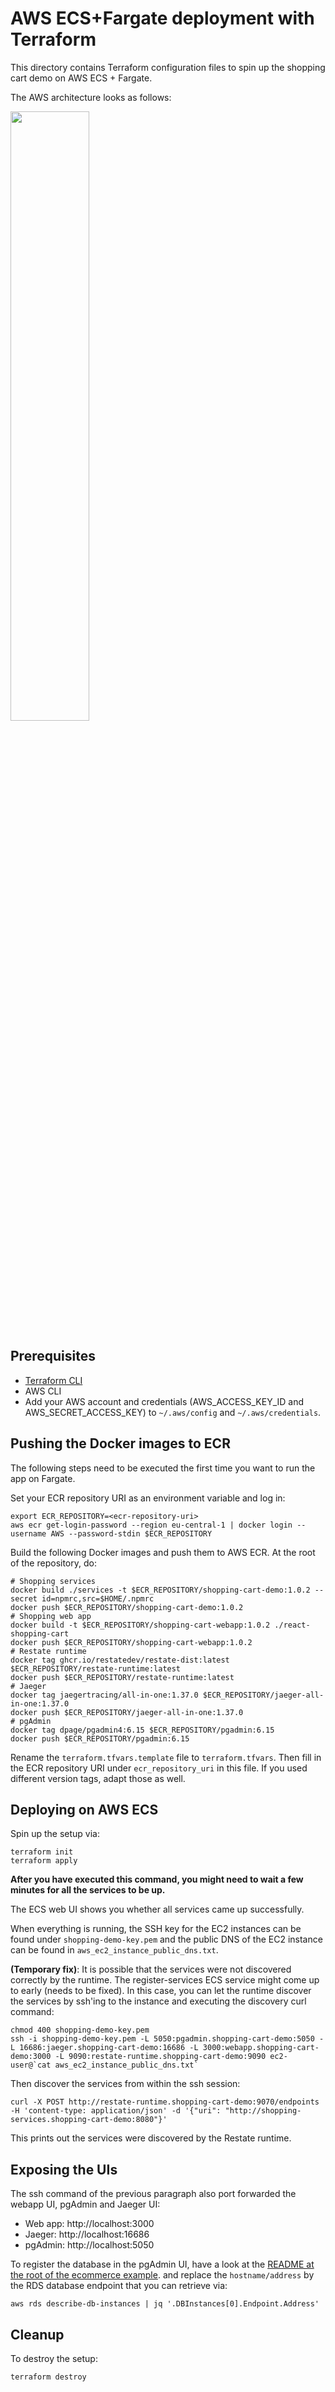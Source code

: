 # AWS ECS+Fargate deployment with Terraform

This directory contains Terraform configuration files to spin up the shopping cart demo on AWS ECS + Fargate.

The AWS architecture looks as follows:

<img src="../../img/aws_architecture.png" width=50% alt="">

## Prerequisites

- [Terraform CLI](https://learn.hashicorp.com/tutorials/terraform/install-cli?in=terraform/aws-get-started)
- AWS CLI
- Add your AWS account and credentials (AWS_ACCESS_KEY_ID and AWS_SECRET_ACCESS_KEY) to `~/.aws/config` and `~/.aws/credentials`.

## Pushing the Docker images to ECR

The following steps need to be executed the first time you want to run the app on Fargate.

Set your ECR repository URI as an environment variable and log in:

```shell
export ECR_REPOSITORY=<ecr-repository-uri>
aws ecr get-login-password --region eu-central-1 | docker login --username AWS --password-stdin $ECR_REPOSITORY
```

Build the following Docker images and push them to AWS ECR. At the root of the repository, do:

```shell
# Shopping services
docker build ./services -t $ECR_REPOSITORY/shopping-cart-demo:1.0.2 --secret id=npmrc,src=$HOME/.npmrc
docker push $ECR_REPOSITORY/shopping-cart-demo:1.0.2
# Shopping web app
docker build -t $ECR_REPOSITORY/shopping-cart-webapp:1.0.2 ./react-shopping-cart
docker push $ECR_REPOSITORY/shopping-cart-webapp:1.0.2
# Restate runtime
docker tag ghcr.io/restatedev/restate-dist:latest $ECR_REPOSITORY/restate-runtime:latest
docker push $ECR_REPOSITORY/restate-runtime:latest
# Jaeger
docker tag jaegertracing/all-in-one:1.37.0 $ECR_REPOSITORY/jaeger-all-in-one:1.37.0
docker push $ECR_REPOSITORY/jaeger-all-in-one:1.37.0
# pgAdmin
docker tag dpage/pgadmin4:6.15 $ECR_REPOSITORY/pgadmin:6.15
docker push $ECR_REPOSITORY/pgadmin:6.15
```

Rename the `terraform.tfvars.template` file to `terraform.tfvars`.
Then fill in the ECR repository URI under `ecr_repository_uri` in this file.
If you used different version tags, adapt those as well.

## Deploying on AWS ECS

Spin up the setup via:

```shell
terraform init
terraform apply
```

**After you have executed this command, you might need to wait a few minutes for all the services to be up.**

The ECS web UI shows you whether all services came up successfully.

When everything is running, the SSH key for the EC2 instances can be found under `shopping-demo-key.pem` and the public DNS of the EC2 instance can be found in `aws_ec2_instance_public_dns.txt`.

**(Temporary fix)**: It is possible that the services were not discovered correctly by the runtime. The
register-services ECS service might come up to early (needs to be fixed). In this case, you can let the runtime discover
the services by ssh'ing to the instance and executing the discovery curl command:

```shell
chmod 400 shopping-demo-key.pem
ssh -i shopping-demo-key.pem -L 5050:pgadmin.shopping-cart-demo:5050 -L 16686:jaeger.shopping-cart-demo:16686 -L 3000:webapp.shopping-cart-demo:3000 -L 9090:restate-runtime.shopping-cart-demo:9090 ec2-user@`cat aws_ec2_instance_public_dns.txt`
```

Then discover the services from within the ssh session:

```shell
curl -X POST http://restate-runtime.shopping-cart-demo:9070/endpoints -H 'content-type: application/json' -d '{"uri": "http://shopping-services.shopping-cart-demo:8080"}'
```

This prints out the services were discovered by the Restate runtime.

## Exposing the UIs

The ssh command of the previous paragraph also port forwarded the webapp UI, pgAdmin and Jaeger UI:

- Web app: http://localhost:3000
- Jaeger: http://localhost:16686
- pgAdmin: http://localhost:5050

To register the database in the pgAdmin UI, have a look at the [README at the root of the ecommerce example](../../README.md#demo-scenario-for-docker-compose-with-postgres).
and replace the `hostname/address` by the RDS database endpoint that you can retrieve
via:

```shell
aws rds describe-db-instances | jq '.DBInstances[0].Endpoint.Address'
```

## Cleanup

To destroy the setup:

```shell
terraform destroy
```
